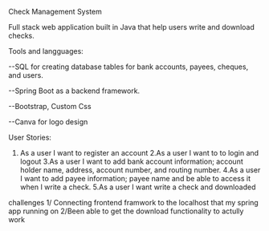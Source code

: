 Check Management System

Full stack web application built in Java that help users write and download checks. 

Tools and langguages: 

--SQL for creating database tables for bank accounts, payees, cheques, and users. 

--Spring Boot as a backend framework. 

--Bootstrap, Custom Css 

--Canva for logo design 

User Stories:
1. As a user I want to  register an account
2.As a user I want to to login and logout 
3.As a user I want to add bank account  information; account holder name, address, account number, and routing number. 
4.As a user I want to add payee  information; payee name and be able to access it when I write a check. 
5.As a user I want write a check and downloaded 


challenges 
1/ Connecting frontend framwork to the localhost that my spring app running on 
2/Been able to get the download functionality to actully work 

